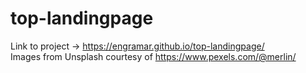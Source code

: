 # top-landingpage
Link to project -> https://engramar.github.io/top-landingpage/ <br/>
Images from Unsplash courtesy of https://www.pexels.com/@merlin/
